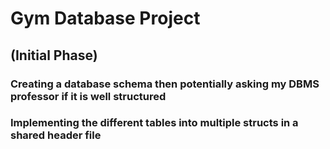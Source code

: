 # Gym Database Project

## (Initial Phase)
### Creating a database schema then potentially asking my DBMS professor if it is well structured
### Implementing the different tables into multiple structs in a shared header file